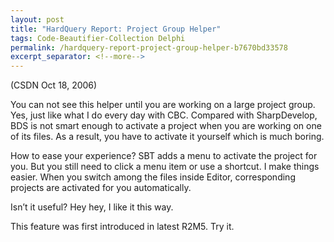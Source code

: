 ```yaml
---
layout: post
title: "HardQuery Report: Project Group Helper"
tags: Code-Beautifier-Collection Delphi
permalink: /hardquery-report-project-group-helper-b7670bd33578
excerpt_separator: <!--more-->
---
```

(CSDN Oct 18, 2006)

You can not see this helper until you are working on a large project group. Yes, just like what I do every day with CBC. Compared with SharpDevelop, BDS is not smart enough to activate a project when you are working on one of its files. As a result, you have to activate it yourself which is much boring.

How to ease your experience? SBT adds a menu to activate the project for you. But you still need to click a menu item or use a shortcut. I make things easier. When you switch among the files inside Editor, corresponding projects are activated for you automatically.

Isn’t it useful? Hey hey, I like it this way.

This feature was first introduced in latest R2M5. Try it.
<!--more-->